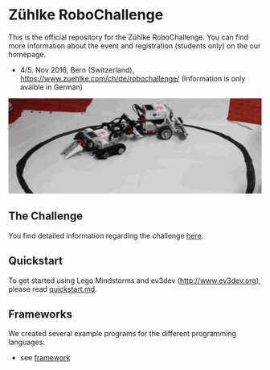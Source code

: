 
# Zühlke RoboChallenge
This is the official repository for the Zühlke RoboChallenge.
You can find more information about the event and registration (students only) on the our homepage. 

- 4/5. Nov 2016, Bern (Switzerland), https://www.zuehlke.com/ch/de/robochallenge/ (Information is only avaible in German)

![header](robots.gif)

## The Challenge

You find detailed information regarding the challenge [here](challenges/sumo.md).

## Quickstart

To get started using Lego Mindstorms and ev3dev (http://www.ev3dev.org), please read
[quickstart.md](quickstart.md).

## Frameworks

We created several example programs for the different programming languages:

* see [framework](framework)

